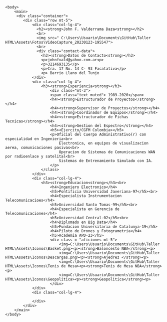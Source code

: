 <!DOCTYPE HTML>
<HTML>
    <head>
    <meta charset="UTF-8">
    <meta http-equiv="""X-UA-Compatible" content="IE=edge">
    <meta name="viewport" content="width=device-width,initiial.scale=1.0">
    <title> <strong>Hoja de Vida</strong></title>
    </head>

    <body>
        <main>
         <div class="container">
            <div class="row mt-5">
                <div class="col-lg-4">
                  <h2><strong>John F. Valderrama Daza<strong></h2>
                  <br>
                  <img src=" C:\Users\Usuario\Documents\GitHub\Taller HTML\Assets\Fotos\VideoCapture_20230123-195547">
                  <br>
                  <div class="contact-data">
                    <h3><strong>Datos de Contacto<strong></h3>
                    <p>johnfvald@yahoo.com.ar<p>
                    <p>3214693135</p>
                    <p>Cra. 17 No. 14 C- 93 Facatativa</p>
                    <p> Barrio Llano del Tunjo          
                </div>
                <div class="col-lg-4">
                    <h3><strong>Experiencia<strong></h3>
                        <div class="mt-3">
                        <span class="text muted"> 1989-2020</span>
                        <h4><strong>Estructurador de Proyectos</strong></h4>
                        <h4><strong>Supervisor de Proyectos</strong></h4>
                        <h4><strong>Coordinador de Equipos</strong></h4>
                        <h4><strong>Estructurador de Fichas Tecnicas</strong></h4>
                        <h4><strong>Gestion del Espectro</strong></h4>   
                        <h5><Ejercito/CGFM Colombia></h5>
                        <p>Oficial del Cuerpo Administrativo(r) con especialidad en Ingenieria<br>
                            Electronica, en equipos de visualizacion aerea, comunicaciones pasivas<br> 
                            Operacion de Sistemas de Comunicaciones WAN por radioenlace y satelital<br>
                            Sistemas de Entrenamiento Simulado con IA.
                        </p> 
                    </class>
                </div>
                <div class="col-lg-4">
                    <h3><strong>Educacion<strong></h3><br>
                        <h4>Ingeniero Electronico</h4>
                        <h5>Pontificia Universidad Javeriana-97</h5><br>
                        <h4>Especialista Instrumentacion Telecomunicacioes</h4>
                        <h5>Universidad Santo Tomas-99</h5><br>
                        <h4>Especialista en Gerencia de Telecomunicaciones</h4>
                        <h5>Universidad Central-02</h5><br>
                        <h4>Diplomado en Big Data</h4>
                        <h5>Fundacion Universitaria de Catalunya-19</h5>
                        <h4>Piloto de Drones y Fotogrametria</h4>
                        <h5>Academia APD-23</h5> 
                        <div class = "aficiones mt-5">
                            <img=C:\Users\Usuario\Documents\GitHub\Taller HTML\Assets\Iconos\Basket.png><p><strong>Baloncesto NBA</strong><p>
                            <img=C:\Users\Usuario\Documents\GitHub\Taller HTML\Assets\Iconos\Descargas.png><p><strong>Ajedrez </strong><p>
                            <img=C:\Users\Usuario\Documents\GitHub\Taller HTML\Assets\Iconos\Tenis de Mesa><p><strong>Tenis de Mesa NBA</strong><p>
                            <img=C:\Users\Usuario\Documents\GitHub\Taller HTML\Assets\Iconos\Geopolitica><p><strong>Geopolitica</strong><p>        
                        </div>
                </div>
                <div class="col-lg-4">

                </div>
            </div>      
        </main>
    </body>

